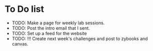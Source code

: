 # To Do list

- TODO: Make a page for weekly lab sessions.
- TODO: Post the intro email that I sent.
- TODO: Set up a feed for the website
- TODO: !!! Create next week's challenges and post to zybooks and canvas.

